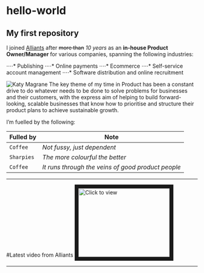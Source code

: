# hello-world
## My first repository

I joined [Alliants](http://www.alliants.com/) after ~~more than~~ *10 years* as an **in-house __Product Owner/Manager__** for various companies, spanning the following industries:

⋅⋅⋅⋅* Publishing
⋅⋅⋅⋅* Online payments
⋅⋅⋅⋅* Ecommerce
⋅⋅⋅⋅* Self-service account management
⋅⋅⋅⋅* Software distribution and online recruitment


![Katy Magrane](https://media.licdn.com/mpr/mpr/shrinknp_200_200/p/2/005/039/018/1b7cc05.jpg "Katy Magrane")
The key theme of my time in Product has been a constant drive to do whatever needs to be done to solve problems for businesses and their customers, with the express aim of helping to build forward-looking, scalable businesses that know how to prioritise and structure their product plans to achieve sustainable growth.


I’m fuelled by the following:

Fulled by | Note
--- | ---
`Coffee` | _Not fussy, just dependent_
`Sharpies` | _The more colourful the better_
`Coffee` | _It runs through the veins of good product people_


---


#Latest video from Alliants
<a href="http://www.youtube.com/watch?feature=player_embedded&v=2baNn7cD49I
" target="_blank"><img src="http://img.youtube.com/vi/2baNn7cD49I/0.jpg" 
alt="Click to view" width="240" height="180" border="10" /></a>


---
